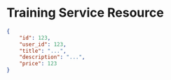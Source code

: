 # Training Service Resource


```json
{
    "id": 123,
    "user_id": 123,
    "title": "...",
    "description": "...",
    "price": 123
}
```

